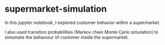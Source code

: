 # supermarket-simulation
In this jupyter notebook, I explored customer behavior within a supermarket. 

I also used transition probabilities (Markov chain Monte Carlo simulation) to simumate the behaviour of customer inside the supermarket. 
